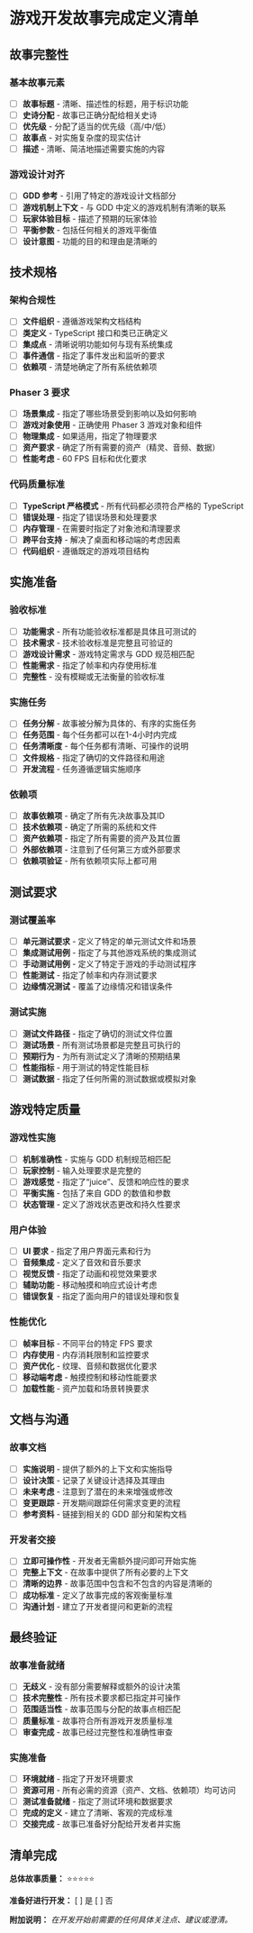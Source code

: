 <!-- 由 BMAD™ 核心驱动 -->

# 游戏开发故事完成定义清单

## 故事完整性

### 基本故事元素

- [ ] **故事标题** - 清晰、描述性的标题，用于标识功能
- [ ] **史诗分配** - 故事已正确分配给相关史诗
- [ ] **优先级** - 分配了适当的优先级（高/中/低）
- [ ] **故事点** - 对实施复杂度的现实估计
- [ ] **描述** - 清晰、简洁地描述需要实施的内容

### 游戏设计对齐

- [ ] **GDD 参考** - 引用了特定的游戏设计文档部分
- [ ] **游戏机制上下文** - 与 GDD 中定义的游戏机制有清晰的联系
- [ ] **玩家体验目标** - 描述了预期的玩家体验
- [ ] **平衡参数** - 包括任何相关的游戏平衡值
- [ ] **设计意图** - 功能的目的和理由是清晰的

## 技术规格

### 架构合规性

- [ ] **文件组织** - 遵循游戏架构文档结构
- [ ] **类定义** - TypeScript 接口和类已正确定义
- [ ] **集成点** - 清晰说明功能如何与现有系统集成
- [ ] **事件通信** - 指定了事件发出和监听的要求
- [ ] **依赖项** - 清楚地确定了所有系统依赖项

### Phaser 3 要求

- [ ] **场景集成** - 指定了哪些场景受到影响以及如何影响
- [ ] **游戏对象使用** - 正确使用 Phaser 3 游戏对象和组件
- [ ] **物理集成** - 如果适用，指定了物理要求
- [ ] **资产要求** - 确定了所有需要的资产（精灵、音频、数据）
- [ ] **性能考虑** - 60 FPS 目标和优化要求

### 代码质量标准

- [ ] **TypeScript 严格模式** - 所有代码都必须符合严格的 TypeScript
- [ ] **错误处理** - 指定了错误场景和处理要求
- [ ] **内存管理** - 在需要时指定了对象池和清理要求
- [ ] **跨平台支持** - 解决了桌面和移动端的考虑因素
- [ ] **代码组织** - 遵循既定的游戏项目结构

## 实施准备

### 验收标准

- [ ] **功能需求** - 所有功能验收标准都是具体且可测试的
- [ ] **技术需求** - 技术验收标准是完整且可验证的
- [ ] **游戏设计需求** - 游戏特定需求与 GDD 规范相匹配
- [ ] **性能需求** - 指定了帧率和内存使用标准
- [ ] **完整性** - 没有模糊或无法衡量的验收标准

### 实施任务

- [ ] **任务分解** - 故事被分解为具体的、有序的实施任务
- [ ] **任务范围** - 每个任务都可以在1-4小时内完成
- [ ] **任务清晰度** - 每个任务都有清晰、可操作的说明
- [ ] **文件规格** - 指定了确切的文件路径和用途
- [ ] **开发流程** - 任务遵循逻辑实施顺序

### 依赖项

- [ ] **故事依赖项** - 确定了所有先决故事及其ID
- [ ] **技术依赖项** - 确定了所需的系统和文件
- [ ] **资产依赖项** - 指定了所有需要的资产及其位置
- [ ] **外部依赖项** - 注意到了任何第三方或外部要求
- [ ] **依赖项验证** - 所有依赖项实际上都可用

## 测试要求

### 测试覆盖率

- [ ] **单元测试要求** - 定义了特定的单元测试文件和场景
- [ ] **集成测试用例** - 指定了与其他游戏系统的集成测试
- [ ] **手动测试用例** - 定义了特定于游戏的手动测试程序
- [ ] **性能测试** - 指定了帧率和内存测试要求
- [ ] **边缘情况测试** - 覆盖了边缘情况和错误条件

### 测试实施

- [ ] **测试文件路径** - 指定了确切的测试文件位置
- [ ] **测试场景** - 所有测试场景都是完整且可执行的
- [ ] **预期行为** - 为所有测试定义了清晰的预期结果
- [ ] **性能指标** - 用于测试的特定性能目标
- [ ] **测试数据** - 指定了任何所需的测试数据或模拟对象

## 游戏特定质量

### 游戏性实施

- [ ] **机制准确性** - 实施与 GDD 机制规范相匹配
- [ ] **玩家控制** - 输入处理要求是完整的
- [ ] **游戏感觉** - 指定了“juice”、反馈和响应性的要求
- [ ] **平衡实施** - 包括了来自 GDD 的数值和参数
- [ ] **状态管理** - 定义了游戏状态更改和持久性要求

### 用户体验

- [ ] **UI 要求** - 指定了用户界面元素和行为
- [ ] **音频集成** - 定义了音效和音乐要求
- [ ] **视觉反馈** - 指定了动画和视觉效果要求
- [ ] **辅助功能** - 移动触摸和响应式设计考虑
- [ ] **错误恢复** - 指定了面向用户的错误处理和恢复

### 性能优化

- [ ] **帧率目标** - 不同平台的特定 FPS 要求
- [ ] **内存使用** - 内存消耗限制和监控要求
- [ ] **资产优化** - 纹理、音频和数据优化要求
- [ ] **移动端考虑** - 触摸控制和移动性能要求
- [ ] **加载性能** - 资产加载和场景转换要求

## 文档与沟通

### 故事文档

- [ ] **实施说明** - 提供了额外的上下文和实施指导
- [ ] **设计决策** - 记录了关键设计选择及其理由
- [ ] **未来考虑** - 注意到了潜在的未来增强或修改
- [ ] **变更跟踪** - 开发期间跟踪任何需求变更的流程
- [ ] **参考资料** - 链接到相关的 GDD 部分和架构文档

### 开发者交接

- [ ] **立即可操作性** - 开发者无需额外提问即可开始实施
- [ ] **完整上下文** - 在故事中提供了所有必要的上下文
- [ ] **清晰的边界** - 故事范围中包含和不包含的内容是清晰的
- [ ] **成功标准** - 定义了故事完成的客观衡量标准
- [ ] **沟通计划** - 建立了开发者提问和更新的流程

## 最终验证

### 故事准备就绪

- [ ] **无歧义** - 没有部分需要解释或额外的设计决策
- [ ] **技术完整性** - 所有技术要求都已指定并可操作
- [ ] **范围适当性** - 故事范围与分配的故事点相匹配
- [ ] **质量标准** - 故事符合所有游戏开发质量标准
- [ ] **审查完成** - 故事已经过完整性和准确性审查

### 实施准备

- [ ] **环境就绪** - 指定了开发环境要求
- [ ] **资源可用** - 所有必需的资源（资产、文档、依赖项）均可访问
- [ ] **测试准备就绪** - 指定了测试环境和数据要求
- [ ] **完成的定义** - 建立了清晰、客观的完成标准
- [ ] **交接完成** - 故事已准备好分配给开发者并实施

## 清单完成

**总体故事质量：** ⭐⭐⭐⭐⭐

**准备好进行开发：** [ ] 是 [ ] 否

**附加说明：**
_在开发开始前需要的任何具体关注点、建议或澄清。_
